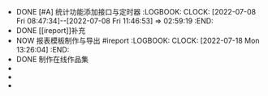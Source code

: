 - DONE [#A] 统计功能添加接口与定时器
  :LOGBOOK:
  CLOCK: [2022-07-08 Fri 08:47:34]--[2022-07-08 Fri 11:46:53] =>  02:59:19
  :END:
- DONE [[ireport]]补充
- NOW 报表模板制作与导出 #ireport
  :LOGBOOK:
  CLOCK: [2022-07-18 Mon 13:26:04]
  :END:
- DONE 制作在线作品集
-
-
-